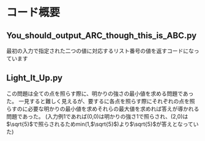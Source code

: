 # コード概要

## You_should_output_ARC_though_this_is_ABC.py

最初の入力で指定された二つの値に対応するリスト番号の値を返すコードになっています

## Light_It_Up.py

この問題は全ての点を照らす際に、明かりの強さの最小値を求める問題であった。
一見すると難しく見えるが、要するに各点を照らす際にそれぞれの点を照らすのに必要な明かりの最小値を求めそれらの最大値を求めれば答えが導かれる問題であった。
(入力例1であれば(0,0)は明かりの強さ1で照らされ、(2,0)は$\sqrt{5}$で照らされるためmin(1,$\sqrt{5}$)より$\sqrt{5}$が答えとなっていた)